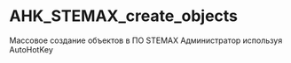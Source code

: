 # AHK_STEMAX_create_objects
Массовое создание объектов в ПО STEMAX Администратор используя AutoHotKey
